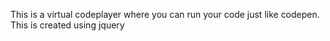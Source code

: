 This is a virtual codeplayer where you can run your code just like codepen.
This is created using jquery